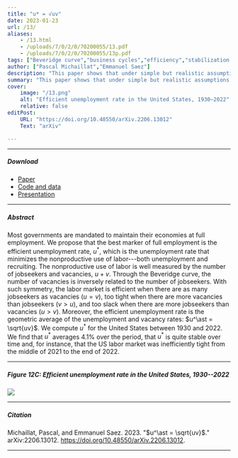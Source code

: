 ```yaml
---
title: "u* = √uv" 
date: 2023-01-23
url: /13/
aliases:
    - /13.html
    - /uploads/7/0/2/0/70200055/13.pdf
    - /uploads/7/0/2/0/70200055/13p.pdf
tags: ["Beveridge curve","business cycles","efficiency","stabilization policy","sufficient statistics","unemployment","unemployment gap"]
author: ["Pascal Michaillat","Emmanuel Saez"]
description: "This paper shows that under simple but realistic assumptions the efficient unemployment rate is the geometric average of the unemployment and vacancy rates." 
summary: "This paper shows that under simple but realistic assumptions, the efficient unemployment rate u* is the geometric average of the unemployment and vacancy rates. In the United States, 1930–2022, u* is stable and averages 4.1%."
cover:
    image: "/13.png"
    alt: "Efficient unemployment rate in the United States, 1930–2022"
    relative: false
editPost:
    URL: "https://doi.org/10.48550/arXiv.2206.13012"
    Text: "arXiv"

---
```


---

##### Download

- [Paper](/13.pdf)
- [Code and data](https://github.com/pmichaillat/squareroot-uv)
- [Presentation](/13p.pdf)

---

##### Abstract

Most governments are mandated to maintain their economies at full employment. We propose that the best marker of full employment is the efficient unemployment rate, $u^\ast$, which is the unemployment rate that minimizes the nonproductive use of labor---both unemployment and recruiting. The nonproductive use of labor is well measured by the number of jobseekers and vacancies, $u + v$. Through the Beveridge curve, the number of vacancies is inversely related to the number of jobseekers. With such symmetry, the labor market is efficient when there are as many jobseekers as vacancies ($u = v$), too tight when there are more vacancies than jobseekers ($v > u$), and too slack when there are more jobseekers than vacancies ($u > v$). Moreover, the efficient unemployment rate is the geometric average of the unemployment and vacancy rates: $u^\ast = \sqrt{uv}$. We compute $u^\ast$ for the United States between 1930 and 2022. We find that $u^\ast$ averages 4.1\% over the period, that $u^\ast$ is quite stable over time and, for instance, that the US labor market was inefficiently tight from the middle of 2021 to the end of 2022.


---

##### Figure 12C:  Efficient unemployment rate in the United States, 1930--2022

![](/13.png)

---

##### Citation

Michaillat, Pascal, and Emmanuel Saez. 2023. "$u^\ast = \sqrt{uv}$." arXiv:2206.13012. https://doi.org/10.48550/arXiv.2206.13012.

---

